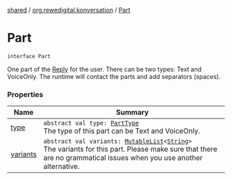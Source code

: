[shared](../../index.md) / [org.rewedigital.konversation](../index.md) / [Part](./index.md)

# Part

`interface Part`

One part of the [Reply](../-reply/index.md) for the user. There can be two types: Text and VoiceOnly. The runtime will contact the parts and add separators (spaces).

### Properties

| Name | Summary |
|---|---|
| [type](type.md) | `abstract val type: `[`PartType`](../-part-type/index.md)<br>The type of this part can be Text and VoiceOnly. |
| [variants](variants.md) | `abstract val variants: `[`MutableList`](https://kotlinlang.org/api/latest/jvm/stdlib/kotlin.collections/-mutable-list/index.html)`<`[`String`](https://kotlinlang.org/api/latest/jvm/stdlib/kotlin/-string/index.html)`>`<br>The variants for this part. Please make sure that there are no grammatical issues when you use another alternative. |

